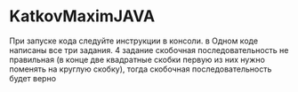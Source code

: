 # KatkovMaximJAVA
При запуске кода следуйте инструкции в консоли. в Одном коде написаны все три задания.
4 задание скобочная последовательность не правильная (в конце две квадратные скобки первую из них нужно поменять на круглую скобку), тогда скобочная последовательность 
будет верно
